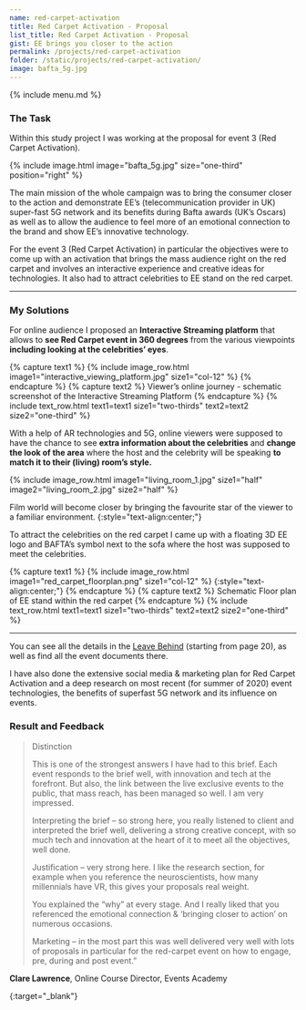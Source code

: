 ```yaml
---
name: red-carpet-activation
title: Red Carpet Activation - Proposal 
list_title: Red Carpet Activation - Proposal 
gist: EE brings you closer to the action
permalink: /projects/red-carpet-activation
folder: /static/projects/red-carpet-activation/
image: bafta_5g.jpg
---
```


{% include menu.md %}

### The Task

Within this study project I was working at the proposal for event 3 (Red Carpet Activation).

{% 
include image.html 
    image="bafta_5g.jpg" 
    size="one-third" 
    position="right"
%}

The main mission of the whole campaign was to bring the consumer closer to the action and demonstrate EE’s (telecommunication provider in UK) super-fast 5G network and its benefits during Bafta awards (UK’s Oscars) as well as to allow the audience to feel more of an emotional connection to the brand and show EE’s innovative technology.

For the event 3 (Red Carpet Activation) in particular the objectives were to come up with an activation that brings the mass audience right on the red carpet and involves an interactive experience and creative ideas for technologies. It also had to attract celebrities to EE stand on the red carpet. 

<hr/>

### My Solutions

For online audience I proposed an **Interactive Streaming platform** that allows to **see Red Carpet event in 360 degrees** from the various viewpoints **including looking at the celebrities’ eyes**.

{% capture text1 %}
{% include image_row.html
    image1="interactive_viewing_platform.jpg" size1="col-12" 
%}
{% endcapture %}
{% capture text2 %}
Viewer’s online journey - schematic screenshot of the Interactive Streaming Platform
{% endcapture %}
{% include text_row.html 
    text1=text1 size1="two-thirds"
    text2=text2 size2="one-third"
%}

With a help of AR technologies and 5G, online viewers were supposed to have the chance to see **extra information about the celebrities** and **change the look of the area** where the host and the celebrity will be speaking **to match it to their (living) room’s style.**

{% include image_row.html
    image1="living_room_1.jpg" size1="half" 
    image2="living_room_2.jpg" size2="half"
%}

Film world will become closer by bringing the favourite star of the viewer to a familiar environment.
{:style="text-align:center;"}
<br/>
  
To attract the celebrities on the red carpet I came up with a floating 3D EE logo and BAFTA’s symbol next to the sofa where the host was supposed to meet the celebrities.

{% capture text1 %}
{% include image_row.html
    image1="red_carpet_floorplan.png" size1="col-12" 
%}
{:style="text-align:center;"}
{% endcapture %}
{% capture text2 %}
Schematic Floor plan of EE stand within the red carpet
{% endcapture %}
{% include text_row.html 
    text1=text1 size1="two-thirds"
    text2=text2 size2="one-third"
%}
<hr/>

You can see all the details in the [Leave Behind][leave_behind] (starting from page 20), as well as find all the event documents there.

I have also done the extensive social media & marketing plan for Red Carpet Activation and a deep research on most recent (for summer of 2020) event technologies, the benefits of superfast 5G network and its influence on events.

### Result and Feedback

> Distinction
> 
> This is one of the strongest answers I have had to this brief. Each event responds to the brief well, with innovation and tech at the forefront. But also, the link between the live exclusive events to the public, that mass reach, has been managed so well. I am very impressed.
>
> Interpreting the brief – so strong here, you really listened to client and interpreted the brief well, delivering a strong creative concept, with so much tech and innovation at the heart of it to meet all the objectives, well done.
>
> Justification – very strong here. I like the research section, for example when you reference the neuroscientists, how many millennials have VR, this gives your proposals real weight.
>
> You explained the “why” at every stage. And I really liked that you referenced the emotional connection & ‘bringing closer to action’ on numerous occasions. 
>
> Marketing – in the most part this was well delivered very well with lots of proposals in particular for the red-carpet event on how to engage, pre, during and post event.”

**Clare Lawrence**, Online Course Director, Events Academy

[leave_behind]: /static/projects/red-carpet-activation/BAFTA_Leave_Behind.pdf "Download PDF"
{:target="_blank"}